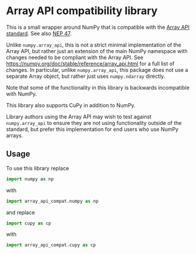 # Array API compatibility library

This is a small wrapper around NumPy that is compatible with the [Array API
standard](https://data-apis.org/array-api/latest/). See also [NEP 47](https://numpy.org/neps/nep-0047-array-api-standard.html).

Unlike `numpy.array_api`, this is not a strict minimal implementation of the
Array API, but rather just an extension of the main NumPy namespace with
changes needed to be compliant with the Array API. See
https://numpy.org/doc/stable/reference/array_api.html for a full list of
changes. In particular, unlike `numpy.array_api`, this package does not use a
separate Array object, but rather just uses `numpy.ndarray` directly.

Note that some of the functionality in this library is backwards incompatible
with NumPy.

This library also supports CuPy in addition to NumPy.

Library authors using the Array API may wish to test against `numpy.array_api`
to ensure they are not using functionality outside of the standard, but prefer
this implementation for end users who use NumPy arrays.

## Usage

To use this library replace

```py
import numpy as np
```

with

```py
import array_api_compat.numpy as np
```

and replace

```py
import cupy as cp
```

with

```py
import array_api_compat.cupy as cp
```
